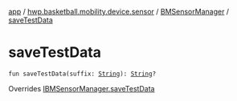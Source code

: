[app](../../index.md) / [hwp.basketball.mobility.device.sensor](../index.md) / [BMSensorManager](index.md) / [saveTestData](.)

# saveTestData

`fun saveTestData(suffix: `[`String`](https://kotlinlang.org/api/latest/jvm/stdlib/kotlin/-string/index.html)`): `[`String`](https://kotlinlang.org/api/latest/jvm/stdlib/kotlin/-string/index.html)`?`

Overrides [IBMSensorManager.saveTestData](../-i-b-m-sensor-manager/save-test-data.md)

